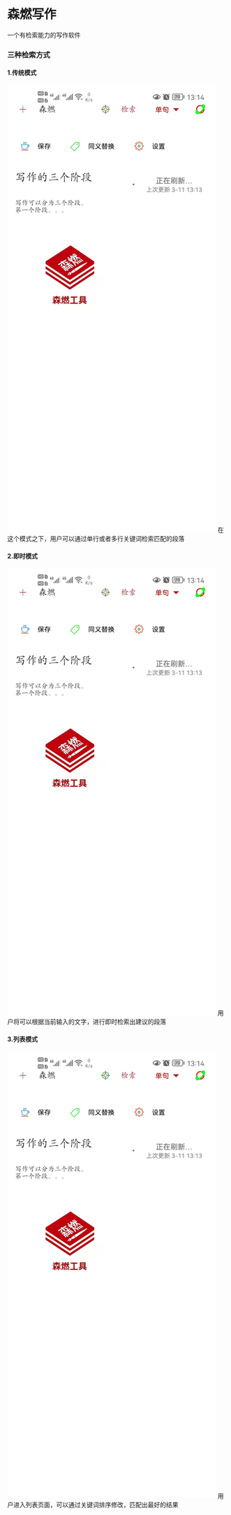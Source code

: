 # 森燃写作
一个有检索能力的写作软件

### 三种检索方式

#### 1.传统模式
![image](https://github.com/1249848166/SRNV/blob/main/检索.jpg)
在这个模式之下，用户可以通过单行或者多行关键词检索匹配的段落

#### 2.即时模式
![image](https://github.com/1249848166/SRNV/blob/main/检索.jpg)
用户将可以根据当前输入的文字，进行即时检索出建议的段落

#### 3.列表模式
![image](https://github.com/1249848166/SRNV/blob/main/检索.jpg)
用户进入列表页面，可以通过关键词排序修改，匹配出最好的结果
